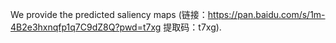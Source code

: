 We provide the predicted saliency maps (链接：https://pan.baidu.com/s/1m-4B2e3hxnqfp1q7C9dZ8Q?pwd=t7xg 提取码：t7xg).
